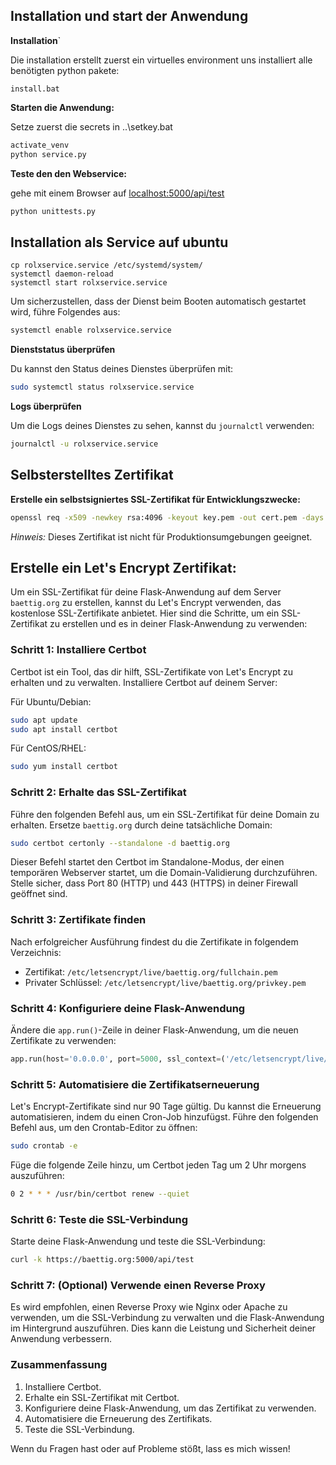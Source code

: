 
## Installation und start der Anwendung

**Installation**`

Die installation erstellt zuerst ein virtuelles environment uns installiert alle benötigten python pakete:
```
install.bat
```

**Starten die Anwendung:**

Setze zuerst die secrets in ..\setkey.bat

```bash
activate_venv
python service.py
```

**Teste den den Webservice:**

gehe mit einem Browser auf [localhost:5000/api/test](https://localhost:5000/api/)

```bash
python unittests.py
```

## Installation als Service auf ubuntu
```
cp rolxservice.service /etc/systemd/system/
systemctl daemon-reload
systemctl start rolxservice.service
```

Um sicherzustellen, dass der Dienst beim Booten automatisch gestartet wird, führe Folgendes aus:

```bash
systemctl enable rolxservice.service
```

**Dienststatus überprüfen**

Du kannst den Status deines Dienstes überprüfen mit:

```bash
sudo systemctl status rolxservice.service
```

**Logs überprüfen**

Um die Logs deines Dienstes zu sehen, kannst du `journalctl` verwenden:

```bash
journalctl -u rolxservice.service
```


## Selbsterstelltes Zertifikat

**Erstelle ein selbstsigniertes SSL-Zertifikat für Entwicklungszwecke:**

```bash
openssl req -x509 -newkey rsa:4096 -keyout key.pem -out cert.pem -days 365 -nodes
```

*Hinweis:* Dieses Zertifikat ist nicht für Produktionsumgebungen geeignet.

## Erstelle ein Let's Encrypt Zertifikat:
Um ein SSL-Zertifikat für deine Flask-Anwendung auf dem Server `baettig.org` zu erstellen, kannst du Let's Encrypt verwenden, das kostenlose SSL-Zertifikate anbietet. Hier sind die Schritte, um ein SSL-Zertifikat zu erstellen und es in deiner Flask-Anwendung zu verwenden:

### Schritt 1: Installiere Certbot

Certbot ist ein Tool, das dir hilft, SSL-Zertifikate von Let's Encrypt zu erhalten und zu verwalten. Installiere Certbot auf deinem Server:

Für Ubuntu/Debian:
```bash
sudo apt update
sudo apt install certbot
```

Für CentOS/RHEL:
```bash
sudo yum install certbot
```

### Schritt 2: Erhalte das SSL-Zertifikat

Führe den folgenden Befehl aus, um ein SSL-Zertifikat für deine Domain zu erhalten. Ersetze `baettig.org` durch deine tatsächliche Domain:

```bash
sudo certbot certonly --standalone -d baettig.org
```

Dieser Befehl startet den Certbot im Standalone-Modus, der einen temporären Webserver startet, um die Domain-Validierung durchzuführen. Stelle sicher, dass Port 80 (HTTP) und 443 (HTTPS) in deiner Firewall geöffnet sind.

### Schritt 3: Zertifikate finden

Nach erfolgreicher Ausführung findest du die Zertifikate in folgendem Verzeichnis:
- Zertifikat: `/etc/letsencrypt/live/baettig.org/fullchain.pem`
- Privater Schlüssel: `/etc/letsencrypt/live/baettig.org/privkey.pem`

### Schritt 4: Konfiguriere deine Flask-Anwendung

Ändere die `app.run()`-Zeile in deiner Flask-Anwendung, um die neuen Zertifikate zu verwenden:

```python
app.run(host='0.0.0.0', port=5000, ssl_context=('/etc/letsencrypt/live/baettig.org/fullchain.pem', '/etc/letsencrypt/live/baettig.org/privkey.pem'))
```

### Schritt 5: Automatisiere die Zertifikatserneuerung

Let's Encrypt-Zertifikate sind nur 90 Tage gültig. Du kannst die Erneuerung automatisieren, indem du einen Cron-Job hinzufügst. Führe den folgenden Befehl aus, um den Crontab-Editor zu öffnen:

```bash
sudo crontab -e
```

Füge die folgende Zeile hinzu, um Certbot jeden Tag um 2 Uhr morgens auszuführen:

```bash
0 2 * * * /usr/bin/certbot renew --quiet
```

### Schritt 6: Teste die SSL-Verbindung

Starte deine Flask-Anwendung und teste die SSL-Verbindung:

```bash
curl -k https://baettig.org:5000/api/test
```

### Schritt 7: (Optional) Verwende einen Reverse Proxy

Es wird empfohlen, einen Reverse Proxy wie Nginx oder Apache zu verwenden, um die SSL-Verbindung zu verwalten und die Flask-Anwendung im Hintergrund auszuführen. Dies kann die Leistung und Sicherheit deiner Anwendung verbessern.

### Zusammenfassung

1. Installiere Certbot.
2. Erhalte ein SSL-Zertifikat mit Certbot.
3. Konfiguriere deine Flask-Anwendung, um das Zertifikat zu verwenden.
4. Automatisiere die Erneuerung des Zertifikats.
5. Teste die SSL-Verbindung.

Wenn du Fragen hast oder auf Probleme stößt, lass es mich wissen!
